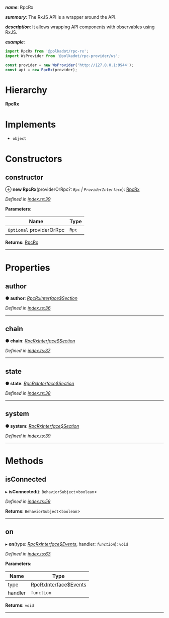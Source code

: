 

*__name__*: RpcRx

*__summary__*: The RxJS API is a wrapper around the API.

*__description__*: It allows wrapping API components with observables using RxJS.

*__example__*:   

```javascript
import RpcRx from '@polkadot/rpc-rx';
import WsProvider from '@polkadot/rpc-provider/ws';

const provider = new WsProvider('http://127.0.0.1:9944');
const api = new RpcRx(provider);
```

# Hierarchy

**RpcRx**

# Implements

* `object`

# Constructors

<a id="constructor"></a>

##  constructor

⊕ **new RpcRx**(providerOrRpc?: *`Rpc` | `ProviderInterface`*): [RpcRx](_index_.rpcrx.md)

*Defined in [index.ts:39](https://github.com/polkadot-js/api/blob/15b22da/packages/rpc-rx/src/index.ts#L39)*

**Parameters:**

| Name | Type |
| ------ | ------ |
| `Optional` providerOrRpc | `Rpc` | `ProviderInterface` |

**Returns:** [RpcRx](_index_.rpcrx.md)

___

# Properties

<a id="author"></a>

##  author

**● author**: *[RpcRxInterface$Section](../modules/_types_.md#rpcrxinterface_section)*

*Defined in [index.ts:36](https://github.com/polkadot-js/api/blob/15b22da/packages/rpc-rx/src/index.ts#L36)*

___
<a id="chain"></a>

##  chain

**● chain**: *[RpcRxInterface$Section](../modules/_types_.md#rpcrxinterface_section)*

*Defined in [index.ts:37](https://github.com/polkadot-js/api/blob/15b22da/packages/rpc-rx/src/index.ts#L37)*

___
<a id="state"></a>

##  state

**● state**: *[RpcRxInterface$Section](../modules/_types_.md#rpcrxinterface_section)*

*Defined in [index.ts:38](https://github.com/polkadot-js/api/blob/15b22da/packages/rpc-rx/src/index.ts#L38)*

___
<a id="system"></a>

##  system

**● system**: *[RpcRxInterface$Section](../modules/_types_.md#rpcrxinterface_section)*

*Defined in [index.ts:39](https://github.com/polkadot-js/api/blob/15b22da/packages/rpc-rx/src/index.ts#L39)*

___

# Methods

<a id="isconnected"></a>

##  isConnected

▸ **isConnected**(): `BehaviorSubject`<`boolean`>

*Defined in [index.ts:59](https://github.com/polkadot-js/api/blob/15b22da/packages/rpc-rx/src/index.ts#L59)*

**Returns:** `BehaviorSubject`<`boolean`>

___
<a id="on"></a>

##  on

▸ **on**(type: *[RpcRxInterface$Events](../modules/_types_.md#rpcrxinterface_events)*, handler: *`function`*): `void`

*Defined in [index.ts:63](https://github.com/polkadot-js/api/blob/15b22da/packages/rpc-rx/src/index.ts#L63)*

**Parameters:**

| Name | Type |
| ------ | ------ |
| type | [RpcRxInterface$Events](../modules/_types_.md#rpcrxinterface_events) |
| handler | `function` |

**Returns:** `void`

___

